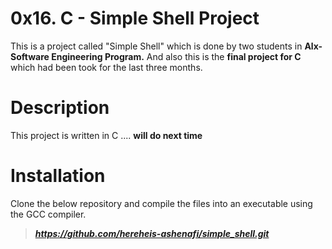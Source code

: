 # 0x16. C - Simple Shell Project 
This is a project called "Simple Shell" which is done by two students in **Alx-Software Engineering Program.** 
And also this is the **final project for C** which had been took for the last three months.

# Description
This project is written in C .... **will do next time**

# Installation
Clone the below repository and compile the files into an executable using the GCC compiler.
>***https://github.com/hereheis-ashenafi/simple_shell.git***
